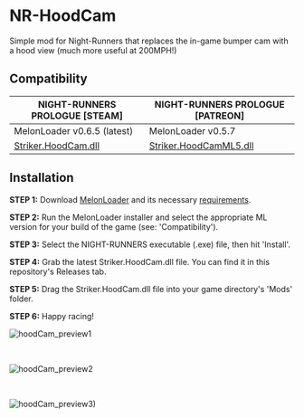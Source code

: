 # NR-HoodCam
Simple mod for Night-Runners that replaces the in-game bumper cam with a hood view (much more useful at 200MPH!)

## Compatibility

| NIGHT-RUNNERS PROLOGUE [STEAM] | NIGHT-RUNNERS PROLOGUE [PATREON] |
| - | - |
| MelonLoader v0.6.5 (latest) | MelonLoader v0.5.7 |
| <a href=https://github.com/andstriker/NR-HoodCam/releases/>Striker.HoodCam.dll</a> | <a href=https://github.com/andstriker/NR-HoodCam/releases/>Striker.HoodCamML5.dll</a> |

## Installation
**STEP 1:** Download <a href="https://melonloader.net/">MelonLoader</a> and its necessary <a href="https://melonwiki.xyz/#/">requirements</a>.

**STEP 2:** Run the MelonLoader installer and select the appropriate ML version for your build of the game (see: 'Compatibility').

**STEP 3:** Select the NIGHT-RUNNERS executable (.exe) file, then hit 'Install'.

**STEP 4:** Grab the latest Striker.HoodCam.dll file. You can find it in this repository's Releases tab.

**STEP 5:** Drag the Striker.HoodCam.dll file into your game directory's 'Mods' folder.

**STEP 6:** Happy racing!

![hoodCam_preview1](https://github.com/user-attachments/assets/8e72b4d7-1b98-4bdd-90ca-6ca0e4503cdb)

<br>

![hoodCam_preview2](https://github.com/user-attachments/assets/a11926e1-d8f4-421c-9d51-e3c14ceb0573)

<br>

![hoodCam_preview3)](https://github.com/user-attachments/assets/17f64372-c671-4811-8ecb-e775b185c72d)
